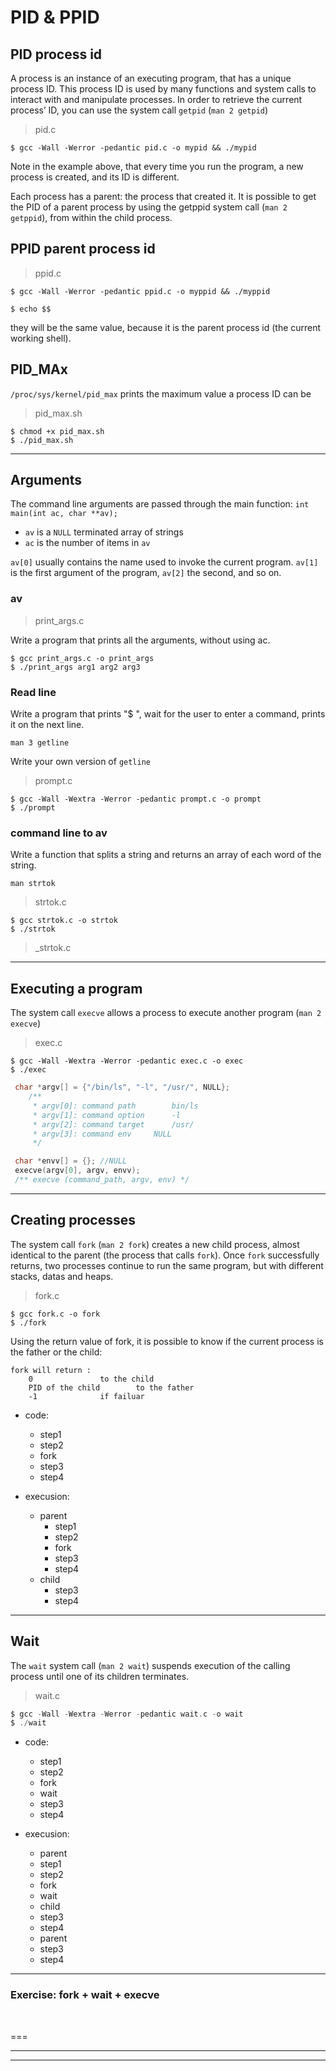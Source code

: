 # PID & PPID

## PID process id
A process is an instance of an executing program, that has a unique process ID. This process ID is used by many functions and system calls to interact with and manipulate processes. In order to retrieve the current process’ ID, you can use the system call `getpid` (`man 2 getpid`)

> pid.c

~~~
$ gcc -Wall -Werror -pedantic pid.c -o mypid && ./mypid
~~~

Note in the example above, that every time you run the program, a new process is created, and its ID is different.

Each process has a parent: the process that created it. It is possible to get the PID of a parent process by using the getppid system call (`man 2 getppid`), from within the child process.

## PPID parent process id

> ppid.c

~~~
$ gcc -Wall -Werror -pedantic ppid.c -o myppid && ./myppid
~~~
~~~
$ echo $$
~~~
they will be the same value, because it is the parent process id (the current working shell).

## PID_MAx

`
/proc/sys/kernel/pid_max
`
prints the maximum value a process ID can be

> pid_max.sh

~~~
$ chmod +x pid_max.sh
$ ./pid_max.sh
~~~

---

## Arguments

The command line arguments are passed through the main function: `int main(int ac, char **av);`

  - `av` is a `NULL` terminated array of strings
  - `ac` is the number of items in `av`

`av[0]` usually contains the name used to invoke the current program.
`av[1]` is the first argument of the program, `av[2]` the second, and so on.

### av

> print_args.c

Write a program that prints all the arguments, without using ac.

~~~
$ gcc print_args.c -o print_args
$ ./print_args arg1 arg2 arg3
~~~

###  Read line

Write a program that prints "$ ", wait for the user to enter a command, prints it on the next line.

`man 3 getline`

Write your own version of `getline`

> prompt.c

~~~
$ gcc -Wall -Wextra -Werror -pedantic prompt.c -o prompt
$ ./prompt
~~~

### command line to av
Write a function that splits a string and returns an array of each word of the string.

`man strtok`

> strtok.c

~~~
$ gcc strtok.c -o strtok
$ ./strtok
~~~

> _strtok.c

---

## Executing a program

The system call `execve` allows a process to execute another program (`man 2 execve`)

> exec.c

~~~
$ gcc -Wall -Wextra -Werror -pedantic exec.c -o exec
$ ./exec
~~~

~~~c
 char *argv[] = {"/bin/ls", "-l", "/usr/", NULL};
    /**
     * argv[0]: command path		bin/ls
     * argv[1]: command option		-l
     * argv[2]: command target		/usr/
     * argv[3]: command env		NULL
     */

 char *envv[] = {};	//NULL
 execve(argv[0], argv, envv);
 /** execve (command_path, argv, env) */
~~~

---

## Creating processes

The system call `fork` (`man 2 fork`) creates a new child process, almost identical to the parent (the process that calls `fork`). Once `fork` successfully returns, two processes continue to run the same program, but with different stacks, datas and heaps.

> fork.c

~~~
$ gcc fork.c -o fork
$ ./fork
~~~

Using the return value of fork, it is possible to know if the current process is the father or the child: 

	fork will return :
	 	0				to the child
	 	PID of the child 		to the father
	 	-1				if failuar

* code:
	- step1
	- step2
	- fork
	- step3
	- step4

* execusion:
	* parent
		- step1
		- step2
		- fork
		- step3
		- step4
	* child
		- step3
		- step4

---

## Wait

The `wait` system call (`man 2 wait`) suspends execution of the calling process until one of its children terminates.

> wait.c

~~~c
$ gcc -Wall -Wextra -Werror -pedantic wait.c -o wait
$ ./wait 
~~~

* code:
   - step1
   - step2
   - fork
   - wait
   - step3
   - step4

* execusion:
    * parent
	- step1
	- step2
	- fork
	- wait
    * child
	- step3
	- step4
    * parent
	- step3
	- step4


---

### Exercise: fork + wait + execve


<br>

===
***
---
